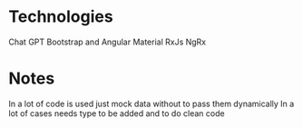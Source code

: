 # Technologies
Chat GPT
Bootstrap and Angular Material
RxJs
NgRx

# Notes
In a lot of code is used just mock data without to pass them dynamically
In a lot of cases needs type to be added and to do clean code
